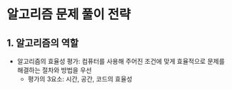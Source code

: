 # 알고리즘 문제 풀이 전략

## 1. 알고리즘의 역할
- 알고리즘의 효율성 평가: 컴퓨터를 사용해 주어진 조건에 맞게 효율적으로 문제를 해결하는 절차와 방법을 우선
    + 평가의 3요소: 시간, 공간, 코드의 효율성

